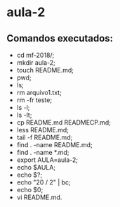 # aula-2

## Comandos executados:
+ cd mf-2018/;
+ mkdir aula-2;
+ touch README.md;
+ pwd;
+ ls;
+ rm arquivo1.txt;
+ rm -fr teste; 
+ ls -l; 
+ ls -lt;
+ cp README.md READMECP.md;
+ less README.md;
+ tail -f README.md;
+ find . -name README.md;
+ find . -name *.md;
+ export AULA=aula-2;
+ echo $AULA;
+ echo $?;
+ echo "20 / 2" | bc;
+ echo $0;
+ vi README.md.
